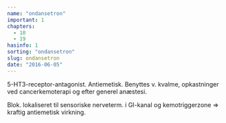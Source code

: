 ```yaml
---
name: "ondansetron"
important: 1
chapters:
  - 10
  - 19
hasinfo: 1
sorting: "ondansetron"
slug: ondansetron
date: "2016-06-05"
---
```


5-HT3-receptor-antagonist. Antiemetisk. Benyttes v. kvalme, opkastninger ved
cancerkemoterapi og efter generel anæstesi.

Blok. lokaliseret til sensoriske nerveterm. i GI-kanal og kemotriggerzone =>
kraftig antiemetisk virkning.
